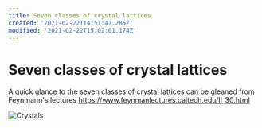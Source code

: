 ```yaml
---
title: Seven classes of crystal lattices
created: '2021-02-22T14:51:47.285Z'
modified: '2021-02-22T15:02:01.174Z'
---
```


# Seven classes of crystal lattices 

A quick glance to the seven classes of crystal lattices can be gleaned from Feynmann's lectures https://www.feynmanlectures.caltech.edu/II_30.html


![Crystals](@attachment/crystals.png) 
